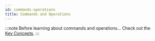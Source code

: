 ```yaml
---
id: commands-operations
title: Commands and Operations
---
```


:::note Before learning about commands and operations...
Check out the [Key Concepts](/docs/mobile/concepts/key-concepts).
:::
